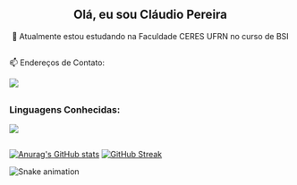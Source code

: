 <h2 align="center"> 
  Olá, eu sou Cláudio Pereira 
</h2>

  <p align="center"> 🌱 Atualmente estou estudando na Faculdade CERES UFRN no curso de BSI </p>

##

  📫 Endereços de Contato:
  
  <a href="mailto:claudioaraujo0109@gmail.com">
    <img src="https://img.shields.io/badge/Gmail-D14836?style=for-the-badge&logo=gmail&logoColor=white">
  </a>
  

##

  <h3> Linguagens Conhecidas: </h3>
    
 <p>
   <a href="https://skillicons.dev">
      <img src="https://skillicons.dev/icons?i=python,c" />
    </a>
 </p>

##

[![Anurag's GitHub stats](https://github-readme-stats.vercel.app/api?username=Claudio-Arauj&show_icons=true&theme=dark)](https://github.com/anuraghazra/github-readme-stats)
[![GitHub Streak](https://streak-stats.demolab.com?user=Claudio-Arauj&theme=dark&mode=weekly)](https://git.io/streak-stats)

![Snake animation](https://github.com/Claudio-Arauj/Claudio-Arauj/blob/output/github-contribution-grid-snake.svg)
